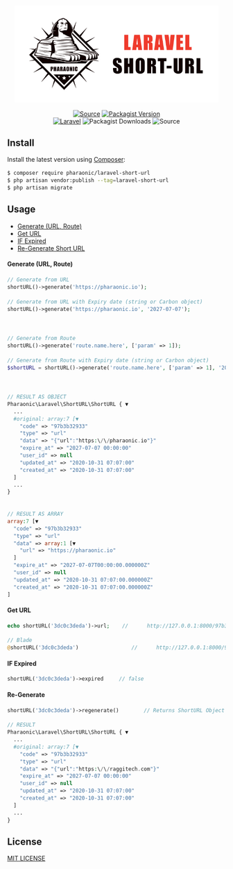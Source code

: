 <p align="center"><a href="https://pharaonic.io" target="_blank"><img src="https://raw.githubusercontent.com/Pharaonic/logos/main/short-url.jpg" width="470"></a></p>

<p align="center">
<a href="https://github.com/Pharaonic/laravel-short-url" target="_blank"><img src="http://img.shields.io/badge/source-pharaonic/laravel--short--url-blue.svg?style=flat-square" alt="Source"></a> <a href="https://packagist.org/packages/pharaonic/laravel-short-url" target="_blank"><img src="https://img.shields.io/packagist/v/pharaonic/laravel-short-url?style=flat-square" alt="Packagist Version"></a><br>
<a href="https://laravel.com" target="_blank"><img src="https://img.shields.io/badge/Laravel->=6.0-red.svg?style=flat-square" alt="Laravel"></a> <img src="https://img.shields.io/packagist/dt/pharaonic/laravel-short-url?style=flat-square" alt="Packagist Downloads"> <img src="http://img.shields.io/badge/license-MIT-brightgreen.svg?style=flat-square" alt="Source">
</p>



## Install
Install the latest version using [Composer](https://getcomposer.org/):

```bash
$ composer require pharaonic/laravel-short-url
$ php artisan vendor:publish --tag=laravel-short-url
$ php artisan migrate
```


## Usage
- [Generate (URL, Route)](#generate)
- [Get URL](#read)
- [IF Expired](#expired)
- [Re-Generate Short URL](#regenerate)



<a name="generate" id="generate"></a>

#### Generate (URL, Route)

```php
// Generate from URL
shortURL()->generate('https://pharaonic.io');

// Generate from URL with Expiry date (string or Carbon object)
shortURL()->generate('https://pharaonic.io', '2027-07-07');



// Generate from Route
shortURL()->generate('route.name.here', ['param' => 1]);

// Generate from Route with Expiry date (string or Carbon object)
$shortURL = shortURL()->generate('route.name.here', ['param' => 1], '2027-07-07');



// RESULT AS OBJECT
Pharaonic\Laravel\ShortURL\ShortURL { ▼
  ...
  #original: array:7 [▼
    "code" => "97b3b32933"
    "type" => "url"
    "data" => "{"url":"https:\/\/pharaonic.io"}"
    "expire_at" => "2027-07-07 00:00:00"
    "user_id" => null
    "updated_at" => "2020-10-31 07:07:00"
    "created_at" => "2020-10-31 07:07:00"
  ]
  ...
}


// RESULT AS ARRAY
array:7 [▼
  "code" => "97b3b32933"
  "type" => "url"
  "data" => array:1 [▼
    "url" => "https://pharaonic.io"
  ]
  "expire_at" => "2027-07-07T00:00:00.000000Z"
  "user_id" => null
  "updated_at" => "2020-10-31 07:07:00.000000Z"
  "created_at" => "2020-10-31 07:07:00.000000Z"
]
```



<a name="read" id="read"></a>

#### Get URL

```php
echo shortURL('3dc0c3deda')->url;    //      http://127.0.0.1:8000/97b3b32933

// Blade
@shortURL('3dc0c3deda')  				//      http://127.0.0.1:8000/97b3b32933
```



<a name="expired" id="expired"></a>

#### IF Expired

```php
shortURL('3dc0c3deda')->expired		// false
```



<a name="regenerate" id="regenerate"></a>

#### Re-Generate

```php
shortURL('3dc0c3deda')->regenerate()		// Returns ShortURL Object

// RESULT
Pharaonic\Laravel\ShortURL\ShortURL { ▼
  ...
  #original: array:7 [▼
    "code" => "97b3b32933"
    "type" => "url"
    "data" => "{"url":"https:\/\/raggitech.com"}"
    "expire_at" => "2027-07-07 00:00:00"
    "user_id" => null
    "updated_at" => "2020-10-31 07:07:00"
    "created_at" => "2020-10-31 07:07:00"
  ]
  ...
}
```


## License

[MIT LICENSE](LICENSE.md)
